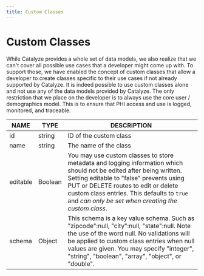 ```yaml
---
title: Custom Classes
---
```


# Custom Classes

While Catalyze provides a whole set of data models, we also realize that we 
can't cover all possible use cases that a developer might come up with. To support
those, we have enabled the concept of custom classes that allow a developer to 
create classes specific to their use cases if not already supported by Catalyze. 
It is indeed possible to use custom classes alone and not use any of the data 
models provided by Catalyze. The only restriction that we place on the developer 
is to always use the core user / demographics model. This is to ensure that PHI 
access and use is logged, monitored, and traceable.

NAME | TYPE | DESCRIPTION
-----|------|------------
id      | string | ID of the custom class                              
name    | string | The name of the class                               
editable| Boolean | You may use custom classes to store metadata and logging information which should not be edited after being written. Setting editable to "false" prevents using PUT or DELETE routes to edit or delete custom class entries. This defaults to `true` and _can only be set when creating the custom class_.
schema  | Object | This schema is a key value schema. Such as "zipcode":null, "city":null, "state":null. Note the use of the word null. No validations will be applied to custom class entries when null values are given. You may specify "integer", "string", "boolean", "array", "object", or "double".

